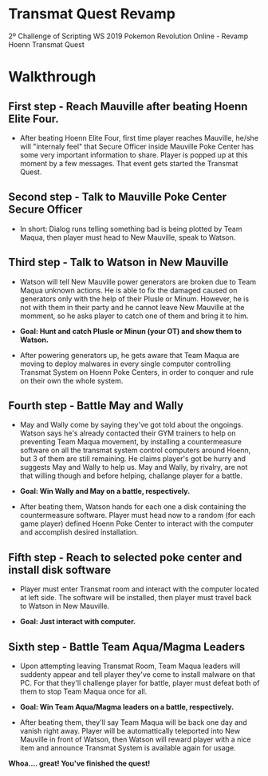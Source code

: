 # Transmat Quest Revamp
2º Challenge of Scripting WS 2019 Pokemon Revolution Online - Revamp Hoenn Transmat Quest

# Walkthrough
## First step - Reach Mauville after beating Hoenn Elite Four. 

- After beating Hoenn Elite Four, first time player reaches Mauville, he/she will "internaly feel" that Secure Officer inside Mauville Poke Center has some very important information to share. Player is popped up at this moment by a few messages. That event gets started the Transmat Quest. 

## Second step - Talk to Mauville Poke Center Secure Officer 
- In short: Dialog runs telling something bad is being plotted by Team Maqua, then player must head to New Mauville, speak to Watson.

## Third step - Talk to Watson in New Mauville

- Watson will tell New Mauville power generators are broken due to Team Maqua unknown actions. He is able to fix the damaged caused on generators only with the help of their Plusle or Minum. However, he is not with them in their party and he cannot leave New Mauville at the momment, so he asks player to catch one of them and bring it to him. 

- **Goal: Hunt and catch Plusle or Minun (your OT) and show them to Watson.**

- After powering generators up, he gets aware that Team Maqua are moving to deploy malwares in every single computer controlling Transmat System on Hoenn Poke Centers, in order to conquer and rule on their own the whole system. 

## Fourth step - Battle May and Wally

- May and Wally come by saying they've got told about the ongoings. Watson says he's already contacted their GYM trainers to help on preventing Team Maqua movement, by installing a countermeasure software on all the transmat system control computers around Hoenn, but 3 of them are still remaining. He claims player's got be hurry and suggests May and Wally to help us. May and Wally, by rivalry, are not that willing though and before helping, challange player for a battle. 

- **Goal: Win Wally and May on a battle, respectively.**

- After beating them, Watson hands for each one a disk containing the countermeasure software. Player must head now to a random (for each game player) defined Hoenn Poke Center to interact with the computer and accomplish desired installation.

## Fifth step - Reach to selected poke center and install disk software
- Player must enter Transmat room and interact with the computer located at left side. The software will be installed, then player must travel back to Watson in New Mauville.

- **Goal: Just interact with computer.**

## Sixth step - Battle Team Aqua/Magma Leaders

- Upon attempting leaving Transmat Room, Team Maqua leaders will suddenty appear and tell player they've come to install malware on that PC. For that they'll challenge player for battle, player must defeat both of them to stop Team Maqua once for all.

- **Goal: Win Team Aqua/Magma leaders on a battle, respectively.**

- After beating them, they'll say Team Maqua will be back one day and vanish right away. Player will be automattically teleported into New Mauville in front of Watson, then Watson will reward player with a nice item and announce Transmat System is available again for usage.

**Whoa.... great! You've finished the quest!**
